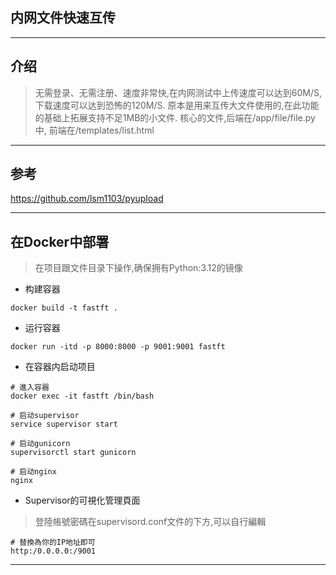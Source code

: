 ## 内网文件快速互传

---

## 介绍


> 无需登录、无需注册、速度非常快,在内网测试中上传速度可以达到60M/S,下载速度可以达到恐怖的120M/S.
> 原本是用来互传大文件使用的,在此功能的基础上拓展支持不足1MB的小文件.
> 核心的文件,后端在/app/file/file.py中, 前端在/templates/list.html

---

## 参考

https://github.com/lsm1103/pyupload

---

## 在Docker中部署

> 在项目跟文件目录下操作,确保拥有Python:3.12的镜像

- 构建容器

```shell
docker build -t fastft .
```

- 运行容器

```shell
docker run -itd -p 8000:8000 -p 9001:9001 fastft
```

- 在容器内启动项目

```shell
# 進入容器
docker exec -it fastft /bin/bash

# 启动supervisor
service supervisor start

# 启动gunicorn
supervisorctl start gunicorn

# 启动nginx
nginx
```

- Supervisor的可視化管理頁面

> 登陸帳號密碼在supervisord.conf文件的下方,可以自行編輯

```shell
# 替換為你的IP地址即可
http:/0.0.0.0:/9001
```
---